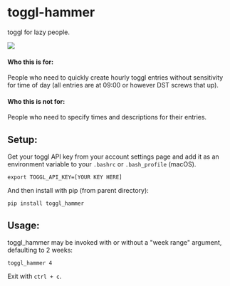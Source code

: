 # toggl-hammer
toggl for lazy people.

![](https://i.imgur.com/EQGRTp8.png)

#### Who this is for:
People who need to quickly create hourly toggl entries without sensitivity for time of day (all entries are at 09:00 or however DST screws that up).

#### Who this is not for:
People who need to specify times and descriptions for their entries.

## Setup:

Get your toggl API key from your account settings page and add it as an environment variable to your `.bashrc` or `.bash_profile` (macOS).

    export TOGGL_API_KEY=[YOUR KEY HERE]

And then install with pip (from parent directory):

    pip install toggl_hammer

## Usage:

toggl\_hammer may be invoked with or without a "week range" argument, defaulting to 2 weeks:

    toggl_hammer 4

Exit with `ctrl + c`.
